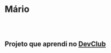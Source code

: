 <h1>Mário</h1>
<br>
<br>
<h2>Projeto que aprendi no <a href="https://rodolfomori.com.br/devclub">DevClub<a/> </h2>
